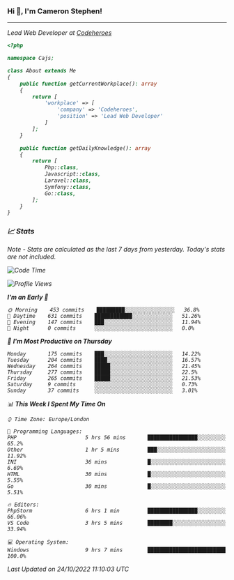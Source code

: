 ### Hi 👋, I'm Cameron Stephen!
<hr>
<p><em>Lead Web Developer at <a href="https://codeheroes.co.uk">Codeheroes</a></p>


```php
<?php

namespace Cajs;

class About extends Me
{
    public function getCurrentWorkplace(): array
    {
        return [
            'workplace' => [
                'company' => 'Codeheroes',
                'position' => 'Lead Web Developer'
            ]
        ];
    }

    public function getDailyKnowledge(): array
    {
        return [
            Php::class,
            Javascript::class,
            Laravel::class,
            Symfony::class,
            Go::class,
        ];
    }
}
```

### 📈 Stats
<p><em>Note - Stats are calculated as the last 7 days from yesterday. Today's stats are not included.</em></p>


<!--START_SECTION:waka-->
![Code Time](http://img.shields.io/badge/Code%20Time-3%2C174%20hrs%2052%20mins-blue)

![Profile Views](http://img.shields.io/badge/Profile%20Views-0-blue)

**I'm an Early 🐤** 

```text
🌞 Morning    453 commits    █████████░░░░░░░░░░░░░░░░   36.8% 
🌆 Daytime    631 commits    ████████████░░░░░░░░░░░░░   51.26% 
🌃 Evening    147 commits    ███░░░░░░░░░░░░░░░░░░░░░░   11.94% 
🌙 Night      0 commits      ░░░░░░░░░░░░░░░░░░░░░░░░░   0.0%

```
📅 **I'm Most Productive on Thursday** 

```text
Monday       175 commits    ███░░░░░░░░░░░░░░░░░░░░░░   14.22% 
Tuesday      204 commits    ████░░░░░░░░░░░░░░░░░░░░░   16.57% 
Wednesday    264 commits    █████░░░░░░░░░░░░░░░░░░░░   21.45% 
Thursday     277 commits    █████░░░░░░░░░░░░░░░░░░░░   22.5% 
Friday       265 commits    █████░░░░░░░░░░░░░░░░░░░░   21.53% 
Saturday     9 commits      ░░░░░░░░░░░░░░░░░░░░░░░░░   0.73% 
Sunday       37 commits     ░░░░░░░░░░░░░░░░░░░░░░░░░   3.01%

```


📊 **This Week I Spent My Time On** 

```text
⌚︎ Time Zone: Europe/London

💬 Programming Languages: 
PHP                      5 hrs 56 mins       ████████████████░░░░░░░░░   65.2% 
Other                    1 hr 5 mins         ███░░░░░░░░░░░░░░░░░░░░░░   11.92% 
INI                      36 mins             █░░░░░░░░░░░░░░░░░░░░░░░░   6.69% 
HTML                     30 mins             █░░░░░░░░░░░░░░░░░░░░░░░░   5.55% 
Go                       30 mins             █░░░░░░░░░░░░░░░░░░░░░░░░   5.51%

🔥 Editors: 
PhpStorm                 6 hrs 1 min         ████████████████░░░░░░░░░   66.06% 
VS Code                  3 hrs 5 mins        ████████░░░░░░░░░░░░░░░░░   33.94%

💻 Operating System: 
Windows                  9 hrs 7 mins        █████████████████████████   100.0%

```


 Last Updated on 24/10/2022 11:10:03 UTC
<!--END_SECTION:waka-->
